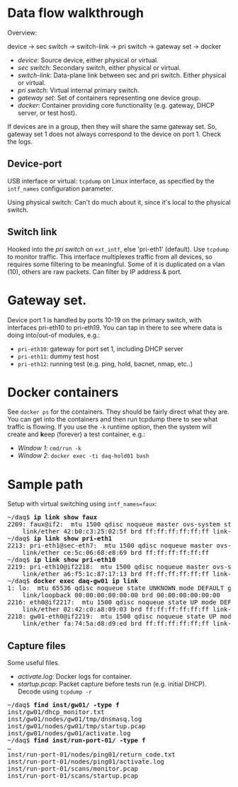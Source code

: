 # Data flow walkthrough

Overview:

device &rarr; sec switch &rarr; switch-link &rarr; pri switch &rarr; gateway set &rarr; docker

* _device_: Source device, either physical or virtual.
* _sec switch_: Secondary switch, either physical or virtual.
* _switch-link_: Data-plane link between sec and pri switch. Either physical or virtual.
* _pri switch_: Virtual internal primary switch.
* _gateway set_: Set of containers representing one device group.
* _docker_: Container providing core functionality (e.g. gateway, DHCP server, or test host).

If devices are in a group, then they will share the same gateway set. So,
gateway set 1 does not always correspond to the device on port 1. Check
the logs.

## Device-port

USB interface or virtual: `tcpdump` on Linux interface, as specified by the `intf_names`
configuration parameter.

Using physical switch: Can't do much about it, since it's local to the physical switch.

## Switch link

Hooked into the _pri switch_ on `ext_intf`, else 'pri-eth1' (default). Use `tcpdump` to monitor
traffic. This interface multiplexes traffic from all devices, so requires some filtering to
be meaningful. Some of it is duplicated on a vlan (10), others are raw packets.  Can filter by
IP address & port.

# Gateway set.

Device port 1 is handled by ports 10-19 on the primary switch, with interfaces pri-eth10
to pri-eth19. You can tap in there to see where data is doing into/out-of modules, e.g.:

* `pri-eth10`: gateway for port set 1, including DHCP server
* `pri-eth11`: dummy test host
* `pri-eth12`: running test (e.g. ping, hold, bacnet, nmap, etc..)

# Docker containers

See `docker ps` for the containers. They should be fairly direct what they are. You can get into
the containers and then run tcpdump there to see what traffic is flowing. If you use the `-k`
runtime option, then the system will create and <b>k</b>eep (forever) a test container, e.g.:

* _Window 1_: `cmd/run -k`
* _Window 2_: `docker exec -ti daq-hold01 bash`

# Sample path

Setup with virtual switching using `intf_names=faux`:
<pre>
~/daq$ <b>ip link show faux</b>
2209: faux@if2: <BROADCAST,MULTICAST,UP,LOWER_UP> mtu 1500 qdisc noqueue master ovs-system state UP mode DEFAULT group default qlen 1000
    link/ether 42:b0:c3:25:02:5f brd ff:ff:ff:ff:ff:ff link-netnsid 0
~/daq$ <b>ip link show pri-eth1</b>
2213: pri-eth1@sec-eth7: <BROADCAST,MULTICAST,UP,LOWER_UP> mtu 1500 qdisc noqueue master ovs-system state UP mode DEFAULT group default qlen 1000
    link/ether ce:5c:06:68:e8:69 brd ff:ff:ff:ff:ff:ff
~/daq$ <b>ip link show pri-eth10</b>
2219: pri-eth10@if2218: <BROADCAST,MULTICAST,UP,LOWER_UP> mtu 1500 qdisc noqueue master ovs-system state UP mode DEFAULT group default qlen 1000
    link/ether a6:f5:1c:87:17:13 brd ff:ff:ff:ff:ff:ff link-netnsid 3
~/daq$ <b>docker exec daq-gw01 ip link</b>
1: lo: <LOOPBACK,UP,LOWER_UP> mtu 65536 qdisc noqueue state UNKNOWN mode DEFAULT group default qlen 1000
    link/loopback 00:00:00:00:00:00 brd 00:00:00:00:00:00
2216: eth0@if2217: <BROADCAST,MULTICAST,UP,LOWER_UP> mtu 1500 qdisc noqueue state UP mode DEFAULT group default 
    link/ether 02:42:c0:a8:09:03 brd ff:ff:ff:ff:ff:ff link-netnsid 0
2218: gw01-eth0@if2219: <BROADCAST,MULTICAST,UP,LOWER_UP> mtu 1500 qdisc noqueue state UP mode DEFAULT group default qlen 1000
    link/ether fa:74:5a:d8:d9:ed brd ff:ff:ff:ff:ff:ff link-netnsid 0
</pre>

## Capture files

Some useful files.
* _activate.log_: Docker logs for container.
* _startup.pcap_: Packet capture before tests run (e.g. initial DHCP). Decode using `tcpdump -r`

<pre>
~/daq$ <b>find inst/gw01/ -type f</b>
inst/gw01/dhcp_monitor.txt
inst/gw01/nodes/gw01/tmp/dnsmasq.log
inst/gw01/nodes/gw01/tmp/startup.pcap
inst/gw01/nodes/gw01/activate.log
~/daq$ <b>find inst/run-port-01/ -type f</b>
&hellip;
inst/run-port-01/nodes/ping01/return_code.txt
inst/run-port-01/nodes/ping01/activate.log
inst/run-port-01/scans/monitor.pcap
inst/run-port-01/scans/startup.pcap
</pre>

